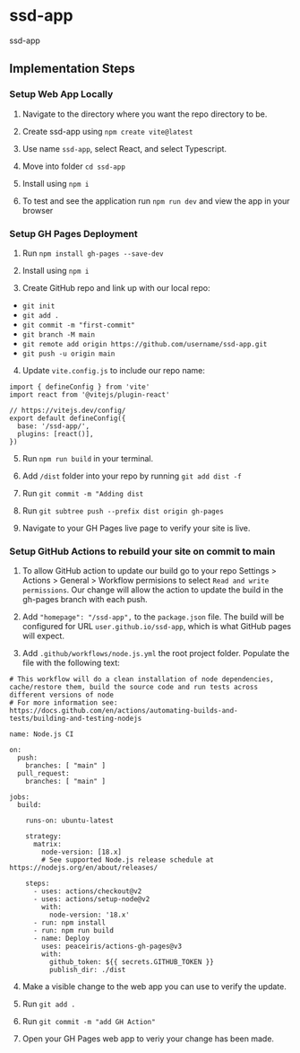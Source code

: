# ssd-app
ssd-app

## Implementation Steps

### Setup Web App Locally

1. Navigate to the directory where you want the repo directory to be.

2. Create ssd-app using `npm create vite@latest`

3. Use name `ssd-app`, select React,  and select Typescript.

4. Move into folder `cd ssd-app`

4. Install using `npm i`

5. To test and see the application run `npm run dev` and view the app in your browser

### Setup GH Pages Deployment

1. Run `npm install gh-pages --save-dev`

2. Install using `npm i`

3. Create GitHub repo and link up with our local repo:
* `git init`
* `git add .`
* `git commit -m "first-commit"`
* `git branch -M main`
* `git remote add origin https://github.com/username/ssd-app.git`
* `git push -u origin main`

4. Update `vite.config.js` to include our repo name:
```
import { defineConfig } from 'vite'
import react from '@vitejs/plugin-react'

// https://vitejs.dev/config/
export default defineConfig({
  base: '/ssd-app/',
  plugins: [react()],
})

```

5. Run `npm run build` in your terminal.

6. Add `/dist` folder into your repo by running `git add dist -f`

7. Run `git commit -m "Adding dist`

8. Run `git subtree push --prefix dist origin gh-pages`

9. Navigate to your GH Pages live page to verify your site is live.

### Setup GitHub Actions to rebuild your site on commit to main

1. To allow GitHub action to update our build go to your repo Settings > Actions > General > Workflow permisions to select `Read and write permissions`. Our change will allow the action to update the build in the gh-pages branch with each push.

2. Add `"homepage": "/ssd-app",` to the `package.json` file. The build will be configured for URL `user.github.io/ssd-app`, which is what GitHub pages will expect.

3. Add `.github/workflows/node.js.yml` the root project folder. Populate the file with the following text:
```
# This workflow will do a clean installation of node dependencies, cache/restore them, build the source code and run tests across different versions of node
# For more information see: https://docs.github.com/en/actions/automating-builds-and-tests/building-and-testing-nodejs

name: Node.js CI

on:
  push:
    branches: [ "main" ]
  pull_request:
    branches: [ "main" ]

jobs:
  build:

    runs-on: ubuntu-latest

    strategy:
      matrix:
        node-version: [18.x]
        # See supported Node.js release schedule at https://nodejs.org/en/about/releases/

    steps:
      - uses: actions/checkout@v2
      - uses: actions/setup-node@v2
        with:
          node-version: '18.x'
      - run: npm install
      - run: npm run build
      - name: Deploy
        uses: peaceiris/actions-gh-pages@v3
        with:
          github_token: ${{ secrets.GITHUB_TOKEN }}
          publish_dir: ./dist
```

4. Make a visible change to the web app you can use to verify the update.

5. Run `git add .`

6. Run `git commit -m "add GH Action"`

7. Open your GH Pages web app to veriy your change has been made. 